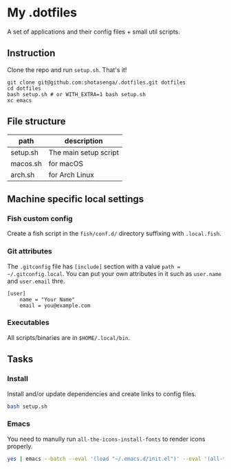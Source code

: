 # My .dotfiles

A set of applications and their config files + small util scripts.


## Instruction

Clone the repo and run `setup.sh`. That's it!

```
git clone git@github.com:shotasenga/.dotfiles.git dotfiles
cd dotfiles
bash setup.sh # or WITH_EXTRA=1 bash setup.sh
xc emacs
```

## File structure

| path       | description                            |
|------------|----------------------------------------|
| setup.sh   | The main setup script                  |
| macos.sh   | for macOS                              |
| arch.sh    | for Arch Linux                         |


## Machine specific local settings

### Fish custom config

Create a fish script in the `fish/conf.d/` directory suffixing with `.local.fish`.

### Git attributes

The `.gitconfig` file has `[include]` section with a value `path = ~/.gitconfig.local`. You can put your own attributes in it such as `user.name` and `user.email` thre.

```
[user]
    name = "Your Name"
    email = you@example.com
```

### Executables

All scripts/binaries are in `$HOME/.local/bin`.


## Tasks

### Install

Install and/or update dependencies and create links to config files.

```sh
bash setup.sh
```

### Emacs

You need to manully run `all-the-icons-install-fonts` to render icons properly.

```sh
yes | emacs --batch --eval '(load "~/.emacs.d/init.el")' --eval '(all-the-icons-install-fonts)'
```
